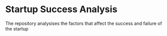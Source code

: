 # Startup Success Analysis

The repository analysises the factors that affect the success and failure of the startup

